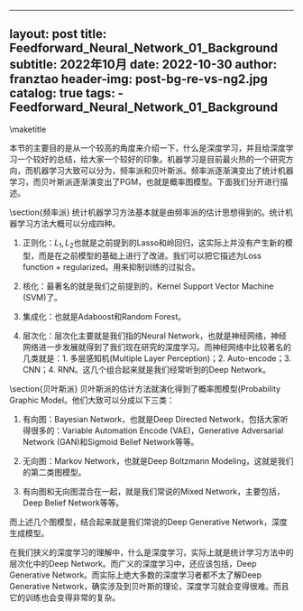 
---
layout:     post
title:      Feedforward_Neural_Network_01_Background
subtitle:   2022年10月
date:       2022-10-30
author:     franztao
header-img: post-bg-re-vs-ng2.jpg
catalog: true
tags:
    - Feedforward_Neural_Network_01_Background
---
            

\maketitle

本节的主要目的是从一个较高的角度来介绍一下，什么是深度学习，并且给深度学习一个较好的总结，给大家一个较好的印象。机器学习是目前最火热的一个研究方向，而机器学习大致可以分为，频率派和贝叶斯派。频率派逐渐演变出了统计机器学习，而贝叶斯派逐渐演变出了PGM，也就是概率图模型。下面我们分开进行描述。

\section{频率派}
统计机器学习方法基本就是由频率派的估计思想得到的。统计机器学习方法大概可以分成四种。

1. 正则化：$L_1,L_2$也就是之前提到的Lasso和岭回归，这实际上并没有产生新的模型，而是在之前模型的基础上进行了改进。我们可以把它描述为Loss function + regularized。用来抑制训练的过拟合。

2. 核化：最著名的就是我们之前提到的，Kernel Support Vector Machine (SVM)了。

3. 集成化：也就是Adaboost和Random Forest。

4. 层次化：层次化主要就是我们指的Neural Network，也就是神经网络，神经网络进一步发展就得到了我们现在研究的深度学习。而神经网络中比较著名的几类就是：1. 多层感知机(Multiple Layer Perception)；2. Auto-encode；3. CNN；4. RNN。这几个组合起来就是我们经常听到的Deep Network。

\section{贝叶斯派}
贝叶斯派的估计方法就演化得到了概率图模型(Probability Graphic Model。他们大致可以分成以下三类：

1. 有向图：Bayesian Network，也就是Deep Directed Network，包括大家听得很多的：Variable Automation Encode (VAE)，Generative Adversarial Network (GAN)和Sigmoid Belief Network等等。

2. 无向图：Markov Network，也就是Deep Boltzmann Modeling，这就是我们的第二类图模型。

3. 有向图和无向图混合在一起，就是我们常说的Mixed Network，主要包括，Deep Belief Network等等。

而上述几个图模型，结合起来就是我们常说的Deep Generative Network，深度生成模型。

在我们狭义的深度学习的理解中，什么是深度学习，实际上就是统计学习方法中的层次化中的Deep Network。而广义的深度学习中，还应该包括，Deep Generative Network。而实际上绝大多数的深度学习者都不太了解Deep Generative Network，确实涉及到贝叶斯的理论，深度学习就会变得很难。而且它的训练也会变得非常的复杂。


